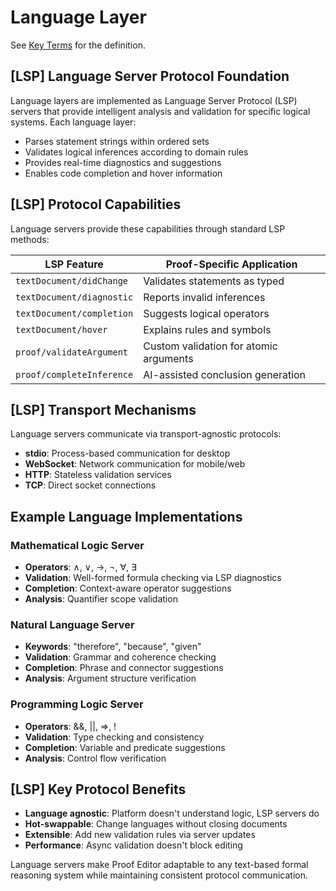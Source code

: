 # Language Layer

See [Key Terms](./key-terms.md#language-layer) for the definition.

## [LSP] Language Server Protocol Foundation

Language layers are implemented as Language Server Protocol (LSP) servers that provide intelligent analysis and validation for specific logical systems. Each language layer:
- Parses statement strings within ordered sets
- Validates logical inferences according to domain rules
- Provides real-time diagnostics and suggestions
- Enables code completion and hover information

## [LSP] Protocol Capabilities

Language servers provide these capabilities through standard LSP methods:

| LSP Feature | Proof-Specific Application |
|-------------|---------------------------|
| `textDocument/didChange` | Validates statements as typed |
| `textDocument/diagnostic` | Reports invalid inferences |
| `textDocument/completion` | Suggests logical operators |
| `textDocument/hover` | Explains rules and symbols |
| `proof/validateArgument` | Custom validation for atomic arguments |
| `proof/completeInference` | AI-assisted conclusion generation |

## [LSP] Transport Mechanisms

Language servers communicate via transport-agnostic protocols:
- **stdio**: Process-based communication for desktop
- **WebSocket**: Network communication for mobile/web
- **HTTP**: Stateless validation services
- **TCP**: Direct socket connections

## Example Language Implementations

### Mathematical Logic Server
- **Operators**: ∧, ∨, →, ¬, ∀, ∃
- **Validation**: Well-formed formula checking via LSP diagnostics
- **Completion**: Context-aware operator suggestions
- **Analysis**: Quantifier scope validation

### Natural Language Server
- **Keywords**: "therefore", "because", "given"
- **Validation**: Grammar and coherence checking
- **Completion**: Phrase and connector suggestions
- **Analysis**: Argument structure verification

### Programming Logic Server
- **Operators**: &&, ||, =>, !
- **Validation**: Type checking and consistency
- **Completion**: Variable and predicate suggestions
- **Analysis**: Control flow verification

## [LSP] Key Protocol Benefits

- **Language agnostic**: Platform doesn't understand logic, LSP servers do
- **Hot-swappable**: Change languages without closing documents
- **Extensible**: Add new validation rules via server updates
- **Performance**: Async validation doesn't block editing

Language servers make Proof Editor adaptable to any text-based formal reasoning system while maintaining consistent protocol communication.